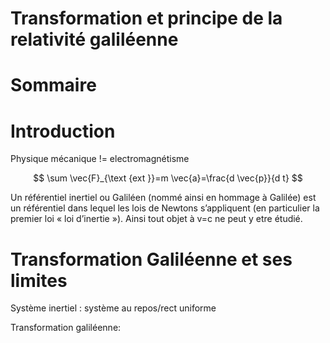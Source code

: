 # Transformation et principe de la relativité galiléenne

# Sommaire

# Introduction

Physique mécanique != electromagnétisme

$$
\sum \vec{F}_{\text {ext }}=m \vec{a}=\frac{d \vec{p}}{d t}
$$

Un référentiel inertiel ou Galiléen (nommé ainsi en hommage à
Galilée) est un référentiel dans lequel les lois de Newtons
s’appliquent (en particulier la premier loi « loi d’inertie »). Ainsi tout objet à v=c ne peut y etre étudié.

# Transformation Galiléenne et ses limites

Système inertiel : système au repos/rect uniforme

Transformation galiléenne: